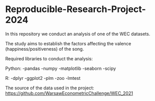 # Reproducible-Research-Project-2024
In this repository we conduct an analysis of one of the WEC datasets.

The study aims to establish the factors affecting the valence (happiness/positiveness) of the song.

Required libraries to conduct the analysis:

Python:
-pandas
-numpy
-matplotlib
-seaborn
-scipy

R:
-dplyr
-ggplot2
-plm
-zoo
-lmtest

The source of the data used in the project:
https://github.com/WarsawEconometricChallenge/WEC_2021
